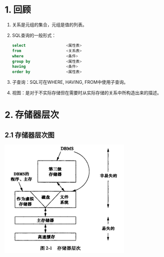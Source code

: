 # 1. 回顾

1. 关系是元组的集合，元组是值的列表。
1. SQL查询的一般形式：

    ```sql
    select                  <属性表>
    from                    <关系表>
    where                   <条件>
    group by                <属性表>
    having                  <条件>
    order by                <属性表>
    ```

1. 子查询：SQL可在WHERE, HAVING, FROM中使用子查询。
1. 视图：是对于不实际存储但在需要时从实际存储的关系中所构造出来的描述。

# 2. 存储器层次

## 2.1 存储器层次图

![avatar](./img/存储器层次.png)

